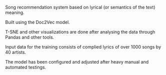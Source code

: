 Song recommendation system based on lyrical (or semantics of the text) meaning.

Built using the Doc2Vec model.

T-SNE and other visualizations are done after analysing the data through Pandas and other tools.

Input data for the training consists of complied lyrics of over 1000 songs by 40 artists.

The model has been configured and adjusted after heavy manual and automated testings.

